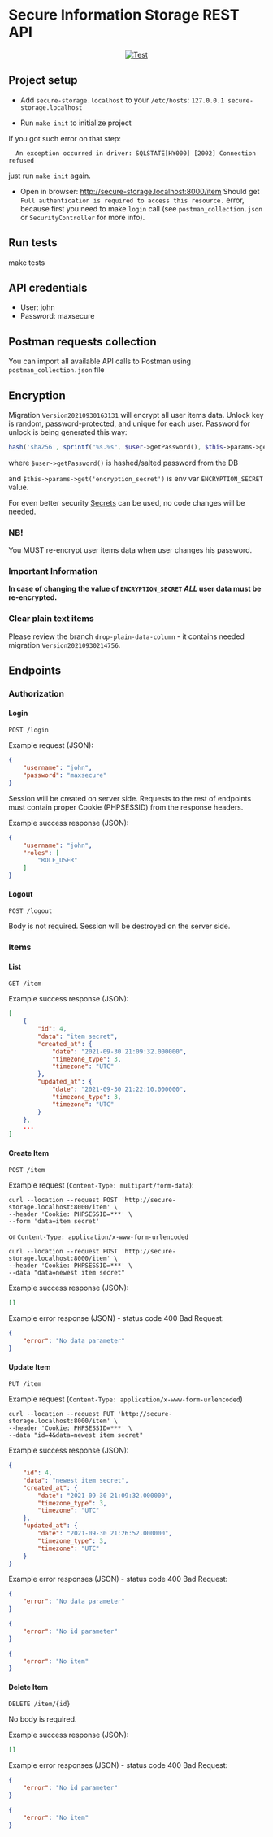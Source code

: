 # Secure Information Storage REST API

<p align="center">
  <a href="https://github.com/hitrov/nordpass-php-api-task/actions"><img src="https://github.com/hitrov/nordpass-php-api-task/workflows/Tests/badge.svg" alt="Test"></a>
</p>

## Project setup

* Add `secure-storage.localhost` to your `/etc/hosts`: `127.0.0.1 secure-storage.localhost`

* Run `make init` to initialize project 

If you got such error on that step:
```
  An exception occurred in driver: SQLSTATE[HY000] [2002] Connection refused  
```
just run `make init` again.

* Open in browser: http://secure-storage.localhost:8000/item Should get `Full authentication is required to access this resource.` error, because first you need to make `login` call (see `postman_collection.json` or `SecurityController` for more info).

## Run tests

make tests

## API credentials

* User: john
* Password: maxsecure

## Postman requests collection

You can import all available API calls to Postman using `postman_collection.json` file

## Encryption
Migration `Version20210930163131` will encrypt all user items data. 
Unlock key is random, password-protected, and unique for each user. 
Password for unlock is being generated this way:
```php
hash('sha256', sprintf("%s.%s", $user->getPassword(), $this->params->get('encryption_secret')))
```
where `$user->getPassword()` is hashed/salted password from the DB 

and `$this->params->get('encryption_secret')` is env var `ENCRYPTION_SECRET` value. 

For even better security [Secrets](https://symfony.com/doc/current/configuration/secrets.html) can be used, no code changes will be needed. 

### NB!
You MUST re-encrypt user items data when user changes his password.

### Important Information
**In case of changing the value of `ENCRYPTION_SECRET` *ALL* user data must be re-encrypted.**

### Clear plain text items
Please review the branch `drop-plain-data-column` - it contains needed migration `Version20210930214756`. 

## Endpoints
### Authorization
#### Login
`POST /login`

Example request (JSON):
```json
{
    "username": "john",
    "password": "maxsecure"
}
```
Session will be created on server side. Requests to the rest of endpoints must contain proper Cookie (PHPSESSID) from the response headers.

Example success response (JSON):
```json
{
    "username": "john",
    "roles": [
        "ROLE_USER"
    ]
}
```

#### Logout
`POST /logout`

Body is not required. Session will be destroyed on the server side.

### Items
#### List
`GET /item`

Example success response (JSON):
```json
[
    {
        "id": 4,
        "data": "item secret",
        "created_at": {
            "date": "2021-09-30 21:09:32.000000",
            "timezone_type": 3,
            "timezone": "UTC"
        },
        "updated_at": {
            "date": "2021-09-30 21:22:10.000000",
            "timezone_type": 3,
            "timezone": "UTC"
        }
    },
    ...
]
```

#### Create Item
`POST /item`

Example request (`Content-Type: multipart/form-data`):
```shell
curl --location --request POST 'http://secure-storage.localhost:8000/item' \
--header 'Cookie: PHPSESSID=***' \
--form 'data=item secret'
```
or `Content-Type: application/x-www-form-urlencoded`
```shell
curl --location --request POST 'http://secure-storage.localhost:8000/item' \
--header 'Cookie: PHPSESSID=***' \
--data "data=newest item secret"
```

Example success response (JSON):
```json
[]
```
Example error response (JSON) - status code 400 Bad Request:
```json
{
    "error": "No data parameter"
}
```

#### Update Item
`PUT /item`

Example request (`Content-Type: application/x-www-form-urlencoded`)
```shell
curl --location --request PUT 'http://secure-storage.localhost:8000/item' \
--header 'Cookie: PHPSESSID=***' \
--data "id=4&data=newest item secret"
```
Example success response (JSON):
```json
{
    "id": 4,
    "data": "newest item secret",
    "created_at": {
        "date": "2021-09-30 21:09:32.000000",
        "timezone_type": 3,
        "timezone": "UTC"
    },
    "updated_at": {
        "date": "2021-09-30 21:26:52.000000",
        "timezone_type": 3,
        "timezone": "UTC"
    }
}
```
Example error responses (JSON) - status code 400 Bad Request:
```json
{
    "error": "No data parameter"
}
```
```json
{
    "error": "No id parameter"
}
```
```json
{
    "error": "No item"
}
```

#### Delete Item
`DELETE /item/{id}`

No body is required.

Example success response (JSON):
```json
[]
```
Example error responses (JSON) - status code 400 Bad Request:
```json
{
    "error": "No id parameter"
}
```
```json
{
    "error": "No item"
}
```